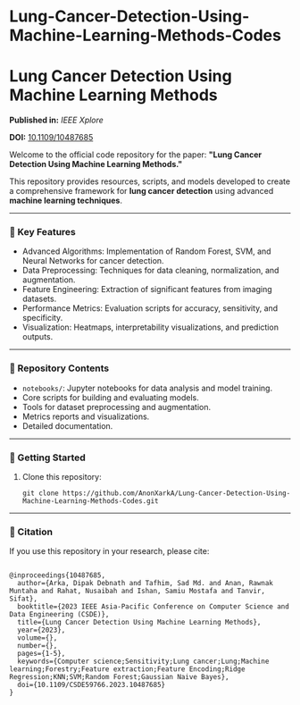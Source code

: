 # Lung-Cancer-Detection-Using-Machine-Learning-Methods-Codes


<h1>Lung Cancer Detection Using Machine Learning Methods</h1>
<p><strong>Published in:</strong> <em>IEEE Xplore</em></p>
<p><strong>DOI:</strong> <a href="https://ieeexplore.ieee.org/document/10487685">10.1109/10487685</a></p>
<p>Welcome to the official code repository for the paper: <strong>"Lung Cancer Detection Using Machine Learning Methods."</strong></p>
<p>This repository provides resources, scripts, and models developed to create a comprehensive framework for <strong>lung cancer detection</strong> using advanced <strong>machine learning techniques</strong>.</p>
<hr>
<h3>🔑 Key Features</h3>
<ul>
  <li>Advanced Algorithms: Implementation of Random Forest, SVM, and Neural Networks for cancer detection.</li>
  <li>Data Preprocessing: Techniques for data cleaning, normalization, and augmentation.</li>
  <li>Feature Engineering: Extraction of significant features from imaging datasets.</li>
  <li>Performance Metrics: Evaluation scripts for accuracy, sensitivity, and specificity.</li>
  <li>Visualization: Heatmaps, interpretability visualizations, and prediction outputs.</li>
</ul>
<hr>
<h3>📂 Repository Contents</h3>
<ul>
  <li><code>notebooks/</code>: Jupyter notebooks for data analysis and model training.</li>
  <li> Core scripts for building and evaluating models.</li>
  <li> Tools for dataset preprocessing and augmentation.</li>
  <li> Metrics reports and visualizations.</li>
  <li> Detailed documentation.</li>
</ul>
<hr>
<h3>🚀 Getting Started</h3>
<ol>
  <li>Clone this repository:
    <pre><code>git clone https://github.com/AnonXarkA/Lung-Cancer-Detection-Using-Machine-Learning-Methods-Codes.git</code></pre>
  </li>
 
</ol>
<hr>
<h3>🌟 Citation</h3>
<p>If you use this repository in your research, please cite:</p>
<pre><code>
@inproceedings{10487685,
  author={Arka, Dipak Debnath and Tafhim, Sad Md. and Anan, Rawnak Muntaha and Rahat, Nusaibah and Ishan, Samiu Mostafa and Tanvir, Sifat},
  booktitle={2023 IEEE Asia-Pacific Conference on Computer Science and Data Engineering (CSDE)}, 
  title={Lung Cancer Detection Using Machine Learning Methods}, 
  year={2023},
  volume={},
  number={},
  pages={1-5},
  keywords={Computer science;Sensitivity;Lung cancer;Lung;Machine learning;Forestry;Feature extraction;Feature Encoding;Ridge Regression;KNN;SVM;Random Forest;Gaussian Naive Bayes},
  doi={10.1109/CSDE59766.2023.10487685}
}
</code></pre>

